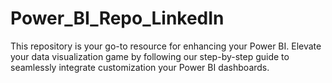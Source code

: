 # Power_BI_Repo_LinkedIn
This repository is your go-to resource for enhancing your Power BI. Elevate your data visualization game by following our step-by-step guide to seamlessly integrate customization your Power BI dashboards.
